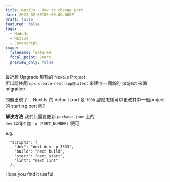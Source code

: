 ```yaml
---
title: NextJs - How to change port
date: 2023-02-05T00:00:00.000Z
draft: false
featured: false
tags:
  - NodeJs
  - NextJs
  - Javascript
image:
  filename: featured
  focal_point: Smart
  preview_only: false
---
```


最近想 Upgrade 現有的 NextJs Project  
所以諗住用 `npx create-next-app@latest` 來建立一個新的 project 來做 migration  

問題出現了... NextJs 的 default port 是 `3000` 
那麼怎樣可以更改其中一個project 的 starting port 呢?  

**解決方法**
我們只需要更新 `package.json` 上的  
`dev` script 加 `-p [PORT_NUMBER]` 便可  

e.g.
```
  "scripts": {
    "dev": "next dev -p 3333",
    "build": "next build",
    "start": "next start",
    "lint": "next lint"
  },
```

Hope you find it useful